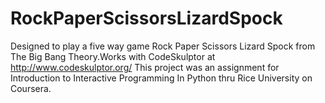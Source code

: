 # RockPaperScissorsLizardSpock
Designed to play a five way game Rock Paper Scissors Lizard Spock from The Big Bang Theory.Works with CodeSkulptor at http://www.codeskulptor.org/
This project was an assignment for Introduction to Interactive Programming In Python thru Rice University on Coursera. 
